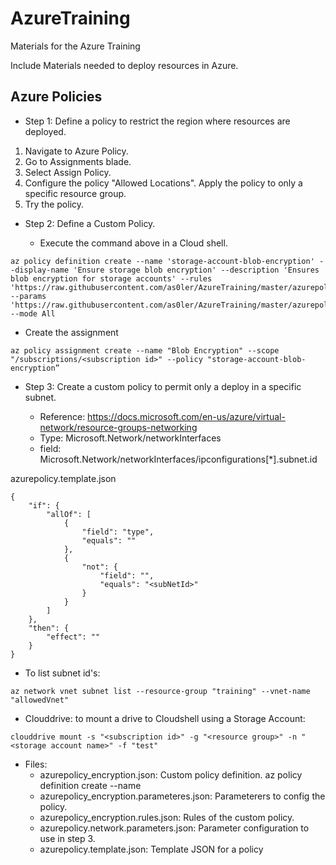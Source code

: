 # AzureTraining
Materials for the Azure Training

Include Materials needed to deploy resources in Azure. 

## Azure Policies

* Step 1: Define a policy to restrict the region where resources are deployed. 
1. Navigate to Azure Policy.
2. Go to Assignments blade.
3. Select Assign Policy.
4. Configure the policy "Allowed Locations". Apply the policy to only a specific resource group. 
5. Try the policy.

* Step 2: Define a Custom Policy.

  * Execute the command above in a Cloud shell.
```
az policy definition create --name 'storage-account-blob-encryption' --display-name 'Ensure storage blob encryption' --description 'Ensures blob encryption for storage accounts' --rules 'https://raw.githubusercontent.com/as0ler/AzureTraining/master/azurepolicy/azurepolicy_encryption.rules.json' --params 'https://raw.githubusercontent.com/as0ler/AzureTraining/master/azurepolicy/azurepolicy_encryption.parameteres.json' --mode All
```

  * Create the assignment
```
az policy assignment create --name "Blob Encryption" --scope "/subscriptions/<subscription id>" --policy "storage-account-blob-encryption”
```

* Step 3: Create a custom policy to permit only a deploy in a specific subnet.

  * Reference:  https://docs.microsoft.com/en-us/azure/virtual-network/resource-groups-networking
  * Type: Microsoft.Network/networkInterfaces
  * field: Microsoft.Network/networkInterfaces/ipconfigurations[\*].subnet.id

azurepolicy.template.json
```
{
	"if": {
		"allOf": [
			{
				"field": "type",
				"equals": ""
			},
			{
				"not": {
					"field": "",
					"equals": "<subNetId>"
				}
			}
		]
	},
	"then": {
		"effect": ""
	}
}
```  

  * To list subnet id's:
```
az network vnet subnet list --resource-group "training" --vnet-name "allowedVnet"
```


* Clouddrive: to mount a drive to Cloudshell using a Storage Account:
```
clouddrive mount -s "<subscription id>" -g "<resource group>" -n "<storage account name>" -f "test"
```

* Files:
  * azurepolicy_encryption.json: Custom policy definition.  az policy definition create --name
  * azurepolicy_encryption.parameteres.json: Parameterers to config the policy.
  * azurepolicy_encryption.rules.json: Rules of the custom policy.
  * azurepolicy.network.parameters.json: Parameter configuration to use in step 3.
  * azurepolicy.template.json: Template JSON for a policy
